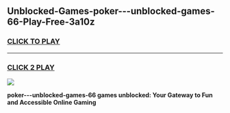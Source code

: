 
## Unblocked-Games-poker---unblocked-games-66-Play-Free-3a10z
<h3>
<a href="https://premium76.site?title=poker---unblocked-games-66&ref=15A">CLICK TO PLAY</a></h3>
<hr>

<h3>
<a href="https://premium76.site?title=poker---unblocked-games-66&ref=15A">CLICK 2 PLAY</a>
  
</h3>

<a href="https://premium76.site?title=poker---unblocked-games-66&ref=15A"><img src="https://clearcache.store/games.png"></a>


**poker---unblocked-games-66 games unblocked: Your Gateway to Fun and Accessible Online Gaming**
